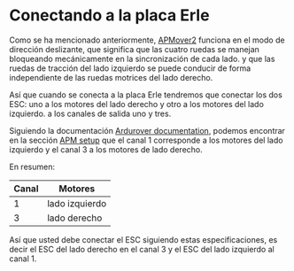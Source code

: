 # Conectando a la placa Erle

Como se ha mencionado anteriormente,  [APMover2](https://github.com/BeaglePilot/ardupilot/tree/master/APMrover2) funciona en el modo de dirección deslizante, que significa que las cuatro ruedas se manejan bloqueando mecánicamente en la sincronización de cada lado. y que las ruedas de tracción del lado izquierdo se puede conducir de forma independiente de las ruedas motrices del lado derecho.

Así que cuando se conecta a la placa Erle tendremos que conectar los dos ESC: uno a los motores del lado derecho y otro a los motores del lado izquierdo. a los canales de salida uno y tres.

Siguiendo la documentación [Ardurover documentation](http://rover.ardupilot.com/wiki/table-of-contents/), podemos encontrar en la sección [APM setup](http://rover.ardupilot.com/wiki/setup/) que el canal 1 corresponde a los motores del lado izquierdo y el canal 3 a los motores de lado derecho.

En resumen:

|**Canal**|**Motores**|
|-----|-----|
|1|lado izquierdo|
|3|lado derecho|

Así que usted debe conectar el ESC siguiendo estas especificaciones, es decir el ESC del lado derecho en el canal 3 y el ESC del lado izquierdo al canal 1.
